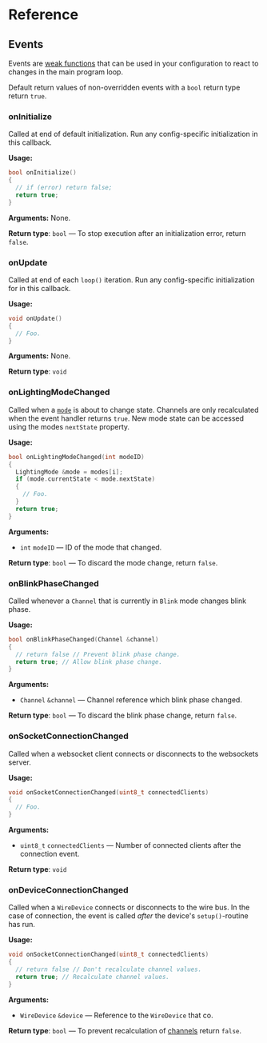 # Reference

## Events

Events are [weak functions](https://en.wikipedia.org/wiki/Weak_symbol) that can be used in your configuration to react to changes in the main program loop.

Default return values of non-overridden events with a `bool` return type return `true`.

### onInitialize

Called at end of default initialization. Run any config-specific initialization in this callback.

**Usage:**

```cpp
bool onInitialize()
{
  // if (error) return false;
  return true;
}
```

**Arguments:** None.

**Return type**: `bool` — To stop execution after an initialization error, return `false`.

### onUpdate

Called at end of each `loop()` iteration. Run any config-specific initialization for in this callback.

**Usage:**

```cpp
void onUpdate()
{
  // Foo.
}
```

**Arguments:** None.

**Return type**: `void`

### onLightingModeChanged

Called when a [`mode`](/guide/#modes) is about to change state. Channels are only recalculated when the event handler returns `true`. New mode state can be accessed using the modes `nextState` property.

**Usage:**

```cpp
bool onLightingModeChanged(int modeID)
{
  LightingMode &mode = modes[i];
  if (mode.currentState < mode.nextState)
  {
    // Foo.
  }
  return true;
}
```

**Arguments:**

- `int` `modeID` — ID of the mode that changed.

**Return type**: `bool` — To discard the mode change, return `false`.

### onBlinkPhaseChanged

Called whenever a `Channel` that is currently in `Blink` mode changes blink phase.

**Usage:**

```cpp
bool onBlinkPhaseChanged(Channel &channel)
{
  // return false // Prevent blink phase change.
  return true; // Allow blink phase change.
}
```

**Arguments:**

- `Channel` `&channel` — Channel reference which blink phase changed.

**Return type**: `bool` — To discard the blink phase change, return `false`.

### onSocketConnectionChanged

Called when a websocket client connects or disconnects to the websockets server.

**Usage:**

```cpp
void onSocketConnectionChanged(uint8_t connectedClients)
{
  // Foo.
}
```

**Arguments:**

- `uint8_t` `connectedClients` — Number of connected clients after the connection event.

**Return type**: `void`

### onDeviceConnectionChanged

Called when a `WireDevice` connects or disconnects to the wire bus. In the case of connection, the event is called _after_ the device's `setup()`-routine has run.

**Usage:**

```cpp
void onSocketConnectionChanged(uint8_t connectedClients)
{
  // return false // Don't recalculate channel values.
  return true; // Recalculate channel values.
}
```

**Arguments:**

- `WireDevice` `&device` — Reference to the `WireDevice` that co.

**Return type**: `bool` — To prevent recalculation of [channels](/guide/#channels) return `false`.
